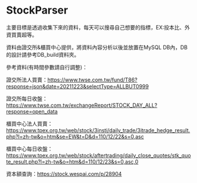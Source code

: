 # StockParser

主要目標是透過收集下來的資料，每天可以搜尋自己想要的指標，EX:投本比、外資買賣超等。

資料由證交所&櫃買中心提供，將資料內容分析以後並放置在MySQL DB內，DB的設計請參考DB_build資料夾。

參考資料(有時間參數請自行調整)：

證交所法人買賣：https://www.twse.com.tw/fund/T86?response=json&date=20211223&selectType=ALLBUT0999

證交所每日收盤：https://www.twse.com.tw/exchangeReport/STOCK_DAY_ALL?response=open_data

櫃買中心法人買賣：https://www.tpex.org.tw/web/stock/3insti/daily_trade/3itrade_hedge_result.php?l=zh-tw&o=htm&se=EW&t=D&d=110/12/22&s=0,asc

櫃買中心每日收盤：https://www.tpex.org.tw/web/stock/aftertrading/daily_close_quotes/stk_quote_result.php?l=zh-tw&o=htm&d=110/12/23&s=0,asc,0

資本額查詢：https://stock.wespai.com/p/28904